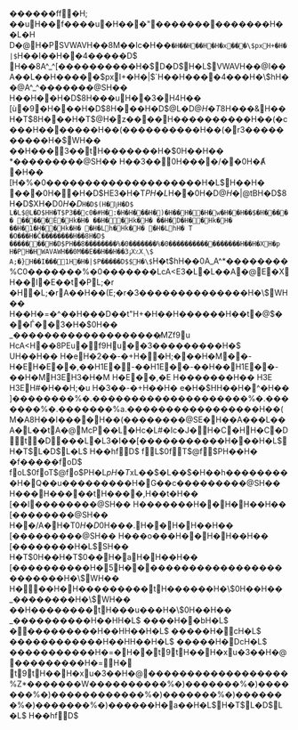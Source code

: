 ������ff�     H;
��  uH��f����u�H���"  �������   �������H��L�H D�@H�PSVWAVH��8M��Ic�H��`� H��H��H�H�x���\$pxH+�H�|$`H��I��H��4  �����D$    H��8A^_^[����������H�\$D�D$H�L$VWAVH��@I��A��L��H�����\$pxI+�H�|$`H��H����4  ��� H�\$hH��@A^_^�������@SH�� H��H��  H�D$8H���uH��3  �H4  H�� [ù   �9  �H���  H�D$8H���  H�D$@L�D$@H�T$8H���&  H��H�T$8H���  H�T$@H�z�  �   ��  H����������H��(�c���H�������H��(����������H��(�r3  ����������H�\$WH�� ��H���3  ��tH�������H�\$0H��H�� *���������@SH�� H��3��0  H����/  ��0  H�Ⱥ  �H�� [H�%�0  ��������������������H�L$H��   H�
�  ��0  H��  H�D$HE3�H�T$PH�L$H��0  H�D$@H�|$@ tBH�D$8    H�D$XH�D$0H�D$`H�D$(H�ǉ  H�D$ L�L$@L�D$HH�T$P3��c0  �#H�:�  H� H���  H�)�  H��H��  H�w�  H��  H��$�   H��  ���  	 ����     �È     �   Hk� H�
��  H�   �   Hk�H�
��  H�D�  H��   Hk�H�
��  H�1�  H��   Hk� H�
�  H�Lh�   Hk�H�
�  H�LhH�
T   �O���H�Ĉ   ��������H��8H�D$ �����  ��H�D$PH��8��������%�0  �������%�0  ����������   �������H��H�XH�p H�PH�HWAVAWH��0M��E��H��H��3ۉX؉X܉\$ A;�}H��I���1  H�H�|$P�����D$$   H�\$`H�t$hH��0A_A^*��������%C0  �������%�0  �������LcA<E3�L�L��A�@E�XH��I�E��t�PL;�r
�H�L;�rA��H��(E;�r�3��������������H�\$WH�� H��H�=�^��H���D   ��t"H+�H��H������H��t�@$���Ѓ��3�H�\$0H�� _�������������������̸MZ  f9u HcA<H��8PE  u�  f9Hu�   �3���������H�\$ UH��H�� H�e H�2��-�+  H��  H;���   H�M��-  H�EH�E��,  ��H1E�-  ��H1E��-  ��H��H1E��-  ��H�MH3EH3�H�M H�E��,  �E H�������  H�� H3E H3EH#�H��H;�u
H�3��-�+  H��H�
e�  H�\$HH��H�^�  H�� ]��������%�.  �������������  �������%�.  �������%�.  �������%a.  �����������������H��(M�A8H��I���   �   H��(��������@SE�H��A���L��A� L��tA�@McP��L�Hc�L#�Ic�J�H�C�HH�C�Dt�D���L�L3�I��[�����������H��  �    H�L$H�T$L�D$L�L$ H��hfD$ fL$0fT$@f\$PH��H�
�f  �����foD$ foL$0foT$@fo\$PH�L$pH�T$xL��$�   L��$�   H��h� ��������H�Q�  �u���������H�G�  �c���������@SH�� H���H���  ��tH����,  H��t�H�� [��l  ��������@SH�� H�������H��  H�H��H�� [��������@SH�� H��/  A�   H�T$0H�D$0H���.  H��  H�H��H�� [���������@SH�� H���o���H��  H�H��H�� [��������H�L$SH�� H�T$0H��H�T$0��  H�a  H�H��H�� [����������H�5  H��������������������������H�\$WH�� H�  ��H�H���������tH������H�\$0H��H�� _��������H�\$WH�� ��H��������tH���u���H�\$0H��H�� _����������H��HH�L$ ����H��b  H�L$ �  ���������H��HH��H�L$ �����H�c  H�L$ ��   ����������H��HH��H�L$ �����H�Dc  H�L$ �   ����������H�=�   H��  t9tH��H�x u�3��H�@���������H�=   H�   t9tH��H�x u�3��H�@������������������%Z\*  �������W����������%�)  �������%�)  �������%�)  ������������%�)  �������%�)  �������%�)  �������%�)  ������H�a�  �    H�L$H�T$L�D$L�L$ H��hfD$
